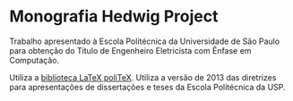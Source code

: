# Monografia Hedwig Project

Trabalho apresentado à Escola Politécnica da Universidade de São Paulo para
obtenção do Título de Engenheiro Eletricista com Ênfase em Computação.

Utiliza a [biblioteca LaTeX poliTeX][ff31894f]. Utiliza a versão de 2013 das diretrizes para apresentações de dissertações e teses da Escola Politécnica da USP.

[ff31894f]: https://github.com/lchamon/poliTeX "poliTeX no GitHub"
